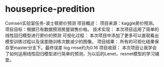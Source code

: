 # houseprice-predition
Comsen实验室任务-波士顿房价预测
项目概述：
        项目来源：kaggle房价预测。
        项目目标：根据已有数据预测房屋销售价格。
技术实现：
        本次项目运用了简单的线性回归模型进行房价的预测
可视化过程：
        本次项目中添加了更多可以直观看出模型训练过程以及误差随训练次数减少的图像。
项目结果：
        所有的可视化结果保存至master分支下。最终误差 log rmse约为0.16
项目收获：
        本次项目让我学会了如何运用线性回归模型进行简单的预测，为以后的Lenet，resnet模型的学习铺垫。

